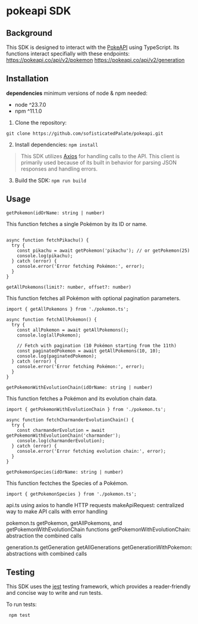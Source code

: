 # pokeapi SDK

## Background
This SDK is designed to interact with the [PokeAPI](https://pokeapi.co) using TypeScript.
Its functions interact specifially with these endpoints:
https://pokeapi.co/api/v2/pokemon
https://pokeapi.co/api/v2/generation

## Installation

**dependencies**
minimum versions of node & npm needed:
- node ^23.7.0
- npm ^11.1.0

1. Clone the repository:

```
git clone https://github.com/sofisticatedPalate/pokeapi.git
```

2. Install dependencies:
`npm install`

>This SDK utilizes [Axios](https://axios-http.com) for handling calls to the API. This client is primarily used because of its built in behavior for parsing JSON responses and handling errors.

3. Build the SDK:
`npm run build`

## Usage
`getPokemon(idOrName: string | number)`

This function fetches a single Pokémon by its ID or name.

```import { getPokemon } from './pokemon.ts';

async function fetchPikachu() {
  try {
    const pikachu = await getPokemon('pikachu'); // or getPokemon(25)
    console.log(pikachu);
  } catch (error) {
    console.error('Error fetching Pokémon:', error);
  }
}
```
`getAllPokemons(limit?: number, offset?: number)`

This function fetches all Pokémon with optional pagination parameters.

```
import { getAllPokemons } from './pokemon.ts';

async function fetchAllPokemon() {
  try {
    const allPokemon = await getAllPokemons();
    console.log(allPokemon);

    // Fetch with pagination (10 Pokémon starting from the 11th)
    const paginatedPokemon = await getAllPokemons(10, 10);
    console.log(paginatedPokemon);
  } catch (error) {
    console.error('Error fetching Pokémon:', error);
  }
}
```

`getPokemonWithEvolutionChain(idOrName: string | number)`

This function fetches a Pokémon and its evolution chain data.

```
import { getPokemonWithEvolutionChain } from './pokemon.ts';

async function fetchCharmanderEvolutionChain() {
  try {
    const charmanderEvolution = await getPokemonWithEvolutionChain('charmander');
    console.log(charmanderEvolution);
  } catch (error) {
    console.error('Error fetching evolution chain:', error);
  }
}
```

`getPokemonSpecies(idOrName: string | number)`

This function fectches the Species of a Pokémon.

```
import { getPokemonSpecies } from './pokemon.ts';
```

api.ts
using axios to handle HTTP requests
makeApiRequest: centralized way to make API calls with error handling

pokemon.ts
getPokemon, getAllPokemons, and getPokemonWithEvolutionChain functions
getPokemonWithEvolutionChain: abstraction the combined calls

generation.ts
getGeneration
getAllGenerations
getGenerationWithPokemon: abstractions with combined calls

## Testing

This SDK uses the [jest](https://jestjs.io) testing framework, which provides a reader-friendly and concise way to write and run tests.

To run tests:

```
 npm test
 ```